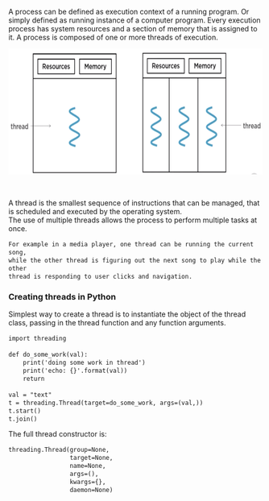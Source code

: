 A process can be defined as execution context of a running program. Or simply defined as running instance of a computer program.
Every execution process has system resources and a section of memory that is assigned to it. A process is composed of 
one or more threads of execution.<br />

<p align="center">
        <img src="./tmp/process_vs_thread.png" height="250"/>
</p> <br />

A thread is the smallest sequence of instructions that can be managed, that is scheduled 
and executed by the operating system.<br />
The use of multiple threads allows the process to perform multiple tasks at once.<br />
```
For example in a media player, one thread can be running the current song, 
while the other thread is figuring out the next song to play while the other
thread is responding to user clicks and navigation. 
```

### Creating threads in Python
Simplest way to create a thread is to instantiate the object of the thread class, passing in
the thread function and any function arguments.
```
import threading

def do_some_work(val):
    print('doing some work in thread')
    print('echo: {}'.format(val))
    return

val = "text"
t = threading.Thread(target=do_some_work, args=(val,))
t.start()
t.join()
```

The full thread constructor is:
```
threading.Thread(group=None,
                 target=None,
                 name=None,
                 args=(),
                 kwargs={},
                 daemon=None)
```
